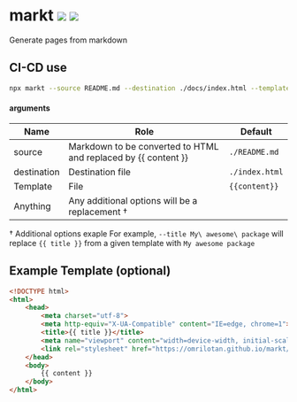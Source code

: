 # markt [![](https://img.shields.io/npm/v/markt.svg)](https://www.npmjs.com/package/markt) [![](https://img.shields.io/badge/source--000000.svg?logo=github&style=social)](https://github.com/omrilotan/mono/tree/master/packages/markt)

Generate pages from markdown

## CI-CD use

```sh
npx markt --source README.md --destination ./docs/index.html --template ./scripts/docs.template.html
```

#### arguments

| Name | Role | Default
| --- | --- | ---
| source | Markdown to be converted to HTML and replaced by {{ content }} | `./README.md`
| destination | Destination file | `./index.html`
| Template | File | `{{content}}`
| Anything | Any additional options will be a replacement †

† Additional options exaple
For example, `--title My\ awesome\ package` will replace `{{ title }}` from a given template with `My awesome package`

## Example Template (optional)

```html
<!DOCTYPE html>
<html>
    <head>
        <meta charset="utf-8">
        <meta http-equiv="X-UA-Compatible" content="IE=edge, chrome=1">
        <title>{{ title }}</title>
        <meta name="viewport" content="width=device-width, initial-scale=1, user-scalable=yes">
        <link rel="stylesheet" href="https://omrilotan.github.io/markt/styles.css">
    </head>
    <body>
        {{ content }}
    </body>
</html>
```
